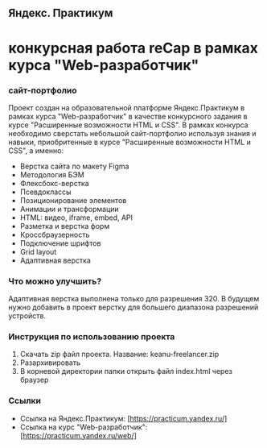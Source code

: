 ## **Яндекс. Практикум**
# конкурсная работа reCap в рамках курса "Web-разработчик"
### **сайт-портфолио**

Проект создан на образовательной платформе Яндекс.Практикум в рамках курса "Web-разработчик" в качестве конкурсного задания в курсе "Расширенные возможности HTML и CSS". В рамках конкурса необходимо сверстать небольшой сайт-портфолио используя знания и навыки, приобритенные в курсе "Расширенные возможности HTML и CSS", а именно:


* Верстка сайта по макету Figma
* Методология БЭМ
* Флексбокс-верстка
* Псевдоклассы
* Позиционирование элементов
* Анимации и трансформации
* HTML: видео, iframe, embed, API
* Разметка и верстка форм
* Кроссбраузерность
* Подключение шрифтов
* Grid layout
* Адаптивная верстка

### **Что можно улучшить?**

Адаптивная верстка выполнена только для разрешения 320. В будущем нужно добавить в проект верстку для большего диапазона разрешений устройств.

### **Инструкция по использованию проекта**

1. Скачать zip файл проекта. Название: keanu-freelancer.zip
2. Разархивировать
3. В корневой директории папки открыть файл index.html через браузер

### **Ссылки**

* Ссылка на Яндекс.Практикум: [https://practicum.yandex.ru/]
* Ссылка на курс "Web-разработчик": [https://practicum.yandex.ru/web/]

